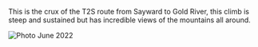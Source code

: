 This is the crux of the T2S route from Sayward to Gold River, this climb is steep and sustained but has incredible views of the mountains all around. 


![Photo](resources/img/wr700_1.jpg)
June 2022